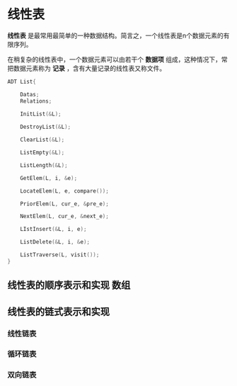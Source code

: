 # 线性表

**线性表** 是最常用最简单的一种数据结构。简言之，一个线性表是n个数据元素的有限序列。

在稍复杂的线性表中，一个数据元素可以由若干个 **数据项** 组成，这种情况下，常把数据元素称为 **记录** ，含有大量记录的线性表又称文件。

```cpp
ADT List{

    Datas;
    Relations;
    
    InitList(&L);

    DestroyList(&L);

    ClearList(&L);

    ListEmpty(&L);

    ListLength(&L);

    GetElem(L, i, &e);

    LocateElem(L, e, compare());

    PriorElem(L, cur_e, &pre_e);

    NextElem(L, cur_e, &next_e);

    LIstInsert(&L, i, e);

    ListDelete(&L, i, &e);

    ListTraverse(L, visit());
}
```

## 线性表的顺序表示和实现 数组

## 线性表的链式表示和实现

### 线性链表

### 循环链表

### 双向链表
